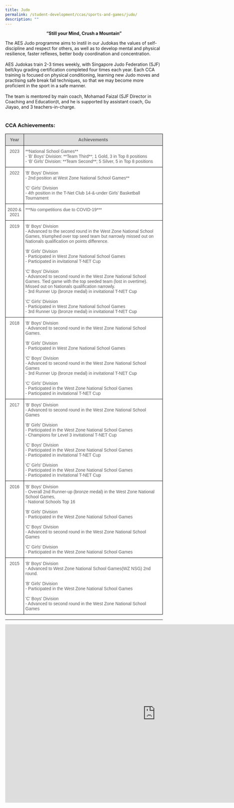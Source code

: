 ```yaml
---
title: Judo
permalink: /student-development/ccas/sports-and-games/judo/
description: ""
---
```

<p style="text-align:center;"><strong>“Still your Mind, Crush a Mountain”</strong></p>

The AES Judo programme aims to instil in our Judokas the values of self-discipline and respect for others, as well as to develop mental and physical resilience, faster reflexes, better body coordination and concentration.&nbsp;<br><br>
AES Judokas train 2-3 times weekly, with Singapore Judo Federation (SJF) belt/kyu grading certification completed four times each year. Each CCA training is focused on physical conditioning, learning new Judo moves and practising safe break fall techniques, so that we may become more proficient in the sport in a safe manner.&nbsp;<br><br>
The team is mentored by main coach, Mohamad Faizal (SJF Director in Coaching and Education)t, and he is supported by assistant coach, Gu Jiayao, and 3 teachers-in-charge.
<br><br>


### CCA Achievements:
<style type="text/css">
.tg  {border-collapse:collapse;border-spacing:0;}
.tg td{border-color:black;border-style:solid;border-width:1px;font-family:Arial, sans-serif;font-size:14px;
  overflow:hidden;padding:10px 5px;word-break:normal;}
.tg th{border-color:black;border-style:solid;border-width:1px;font-family:Arial, sans-serif;font-size:14px;
  font-weight:normal;overflow:hidden;padding:10px 5px;word-break:normal;}
.tg .tg-mzni{background-color:#FFF;color:#58595B;text-align:left;vertical-align:top}
.tg .tg-feqv{background-color:#DDD;color:#666;font-weight:bold;text-align:center;vertical-align:top}
.tg .tg-a6j4{background-color:#FFF;color:#58595B;text-align:center;vertical-align:top}
</style>
<table class="tg">
<thead>
  <tr>
    <th class="tg-feqv"><span style="color:#666;background-color:#DDD">Year</span></th>
    <th class="tg-feqv"><span style="color:#666;background-color:#DDD">Achievements</span></th>
  </tr>
</thead>
<tbody>
    <tr>
    <td class="tg-a6j4">2023</td>
    <td class="tg-mzni">**National School Games**
			<br>
			- 'B' Boys' Division: **Team Third**; 1 Gold, 3 in Top 8 positions <br>
			- ‘B’ Girls' Division: **Team Second**; 5 Silver, 5 in Top 8 positions<br>
			</td>
  </tr> 
	<tr>
    <td class="tg-a6j4">2022</td>
    <td class="tg-mzni">'B' Boys' Division
			<br>
			<span style="font-weight:normal;color:#58595B">- 2nd position at West Zone National School Games**</span>
			<br><br>'C' Girls' Division<br><span style="font-weight:normal;color:#58595B">- 4th position in the T-Net Club 14-&amp;-under Girls' Basketball Tournament</span></td>
  </tr>
	<tr>
    <td class="tg-a6j4">2020 &amp; 2021</td>
			<td class="tg-mzni">***No competitions due to COVID-19***</td>
  </tr>
	<tr>
    <td class="tg-a6j4">2019</td>
    <td class="tg-mzni">'B' Boys' Division<br><span style="font-weight:normal;color:#58595B">- Advanced to the second round in the West Zone National School Games, triumphed over top seed team but narrowly missed out on Nationals qualification on points difference.</span><br><br>'B' Girls' Division<br><span style="font-weight:normal;color:#58595B">- Participated in West Zone National School Games</span><br><span style="font-weight:normal;color:#58595B">- Participated in invitational T-NET Cup</span><br><br>'C' Boys' Division<br><span style="font-weight:normal;color:#58595B">- Advanced to second round in the West Zone National School Games. Tied game with the top seeded team (lost in overtime). Missed out on Nationals qualification narrowly.</span><br><span style="font-weight:normal;color:#58595B">- 3rd Runner Up (bronze medal) in invitational T-NET Cup</span><br><br>'C' Girls' Division<br><span style="font-weight:normal;color:#58595B">- Participated in West Zone National School Games</span><br><span style="font-weight:normal;color:#58595B">- 3rd Runner Up (bronze medal) in invitational T-NET Cup</span></td>
  </tr>
	<tr>
    <td class="tg-a6j4">2018</td>
    <td class="tg-mzni">'B' Boys' Division<br><span style="font-weight:normal;color:#58595B">- Advanced to second round in the West Zone National School Games.</span><br><br>'B' Girls' Division<br><span style="font-weight:normal;color:#58595B">- Participated in West Zone National School Games</span><br><br>'C' Boys' Division<br><span style="font-weight:normal;color:#58595B">- Advanced to second round in the West Zone National School Games</span><br><span style="font-weight:normal;color:#58595B">- 3rd Runner Up (bronze medal) in invitational T-NET Cup</span><br><br>'C' Girls' Division<br><span style="font-weight:normal;color:#58595B">- Participated in the West Zone National School Games</span><br><span style="font-weight:normal;color:#58595B">- Participated in invitational T-NET Cup</span></td>
  </tr>
	<tr>
    <td class="tg-a6j4">2017</td>
    <td class="tg-mzni">'B' Boys' Division<br><span style="font-weight:normal;color:#58595B">- Advanced to second round in the West Zone National School Games</span><br><br>'B' Girls' Division<br><span style="font-weight:normal;color:#58595B">- Participated in the West Zone National School Games</span><br><span style="font-weight:normal;color:#58595B">- Champions for Level 3 invitational T-NET Cup</span><br><br>'C' Boys' Division<br><span style="font-weight:normal;color:#58595B">- Participated in the West Zone National School Games</span><br><span style="font-weight:normal;color:#58595B">- Participated in invitational T-NET Cup</span><br><br>'C' Girls' Division<br><span style="font-weight:normal;color:#58595B">- Participated in the West Zone National School Games</span><br><span style="background-color:initial">- Participated in Invitational T-NET Cup</span></td>
  </tr>
	<tr>
    <td class="tg-a6j4">2016</td>
    <td class="tg-mzni">'B' Boys' Division<br><span style="font-weight:normal;color:#58595B">- Overall 2nd Runner-up (bronze medal) in the West Zone National School Games,</span><br><span style="font-weight:normal;color:#58595B">- National Schools Top 16</span><br><br>'B' Girls' Division<br><span style="font-weight:normal;color:#58595B">- Participated in the West Zone National School Games</span><br><br>'C' Boys' Division<br><span style="font-weight:normal;color:#58595B">- Advanced to second round in the West Zone National School Games</span><br><br>'C' Girls' Division<br><span style="font-weight:normal;color:#58595B">- Participated in the West Zone National School Games</span></td>
  </tr>
<tr>
    <td class="tg-a6j4">2015</td>
    <td class="tg-mzni">'B' Boys' Division<br><span style="font-weight:normal;color:#58595B">- Advanced to West Zone National School Games(WZ NSG) 2nd round.</span><br><br>'B' Girls' Division<br><span style="font-weight:normal;color:#58595B">- Participated in the West Zone National School Games</span><br><br>'C' Boys' Division<br><span style="font-weight:normal;color:#58595B">- Advanced to second round in the West Zone National School Games</span></td>
  </tr>
</tbody>
</table>

-------------------------------

<iframe allowfullscreen="true" height="569" width="960" frameborder="0" src="https://docs.google.com/presentation/d/e/2PACX-1vT7uAbcwbwk2TzYZUVFYJ43Znznqf8n1NiR5bCBXFUBOp6oB2_2fJN4-IRq7esbCGzTFfJjnw92YbgO/embed?start=true&amp;loop=true&amp;delayms=10000"></iframe>